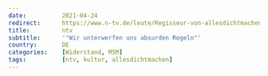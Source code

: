 ```yaml
---
date:          2021-04-24
redirect:      https://www.n-tv.de/leute/Regisseur-von-allesdichtmachen-Dietrich-Brueggemann-Wir-unterwerfen-uns-absurden-Regeln-article22512402.html
title:         ntv
subtitle:      '"Wir unterwerfen uns absurden Regeln"'
country:       DE
categories:    [Widerstand, MSM]
tags:          [ntv, kultur, allesdichtmachen]
---
```

